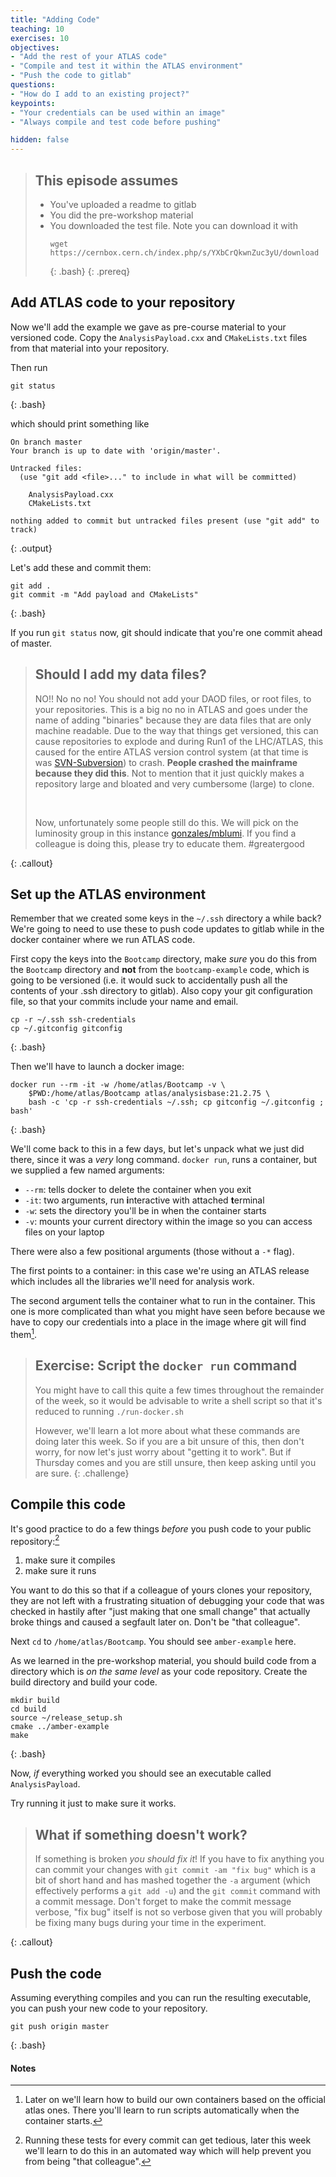 ```yaml
---
title: "Adding Code"
teaching: 10
exercises: 10
objectives:
- "Add the rest of your ATLAS code"
- "Compile and test it within the ATLAS environment"
- "Push the code to gitlab"
questions:
- "How do I add to an existing project?"
keypoints:
- "Your credentials can be used within an image"
- "Always compile and test code before pushing"

hidden: false
---
```


> ## This episode assumes
>
> - You've uploaded a readme to gitlab
> - You did the pre-workshop material
> - You downloaded the test file. Note you can download it with
>   ~~~
>   wget https://cernbox.cern.ch/index.php/s/YXbCrQkwnZuc3yU/download
>   ~~~
>   {: .bash}
{: .prereq}

## Add ATLAS code to your repository

Now we'll add the example we gave as pre-course material to your
versioned code. Copy the `AnalysisPayload.cxx` and `CMakeLists.txt`
files from that material into your repository.

Then run

~~~
git status
~~~
{: .bash}

which should print something like

~~~
On branch master
Your branch is up to date with 'origin/master'.

Untracked files:
  (use "git add <file>..." to include in what will be committed)

	AnalysisPayload.cxx
	CMakeLists.txt

nothing added to commit but untracked files present (use "git add" to track)
~~~
{: .output}

Let's add these and commit them:

~~~
git add .
git commit -m "Add payload and CMakeLists"
~~~
{: .bash}

If you run `git status` now, git should indicate that you're one
commit ahead of master.

> ## Should I add my data files?
>
> NO!! No no no! You should not add your DAOD files, or root files, to your repositories.  This is a
> big no no in ATLAS and goes under the name of adding "binaries" because they are data files
> that are only machine readable.  Due to the way that things get versioned, this can cause repositories
> to explode and during Run1 of the LHC/ATLAS, this caused for the entire ATLAS version control system (at
> that time is was [SVN-Subversion](https://subversion.apache.org/)) to crash.  **People crashed the mainframe because they did this**.
> Not to mention that it just quickly makes a repository large and bloated and very cumbersome (large) to clone.
>
> <br>
>
> Now, unfortunately some people still do this.  We will pick on the luminosity group in this instance [gonzales/mblumi](https://gitlab.cern.ch/gonzales/mblumi).
> If you find a colleague is doing this, please try to educate them. #greatergood
>
{: .callout}

## Set up the ATLAS environment

Remember that we created some keys in the `~/.ssh` directory a while
back? We're going to need to use these to push code updates to gitlab while in the
docker container where we run ATLAS code.

First copy the keys into the `Bootcamp` directory, make _sure_ you do
this from the `Bootcamp` directory and **not** from the
`bootcamp-example` code, which is going to be versioned (i.e. it would suck to accidentally push all the contents of your .ssh directory to gitlab). Also copy
your git configuration file, so that your commits include your name
and email.

~~~
cp -r ~/.ssh ssh-credentials
cp ~/.gitconfig gitconfig
~~~
{: .bash}

Then we'll have to launch a docker image:

~~~
docker run --rm -it -w /home/atlas/Bootcamp -v \
    $PWD:/home/atlas/Bootcamp atlas/analysisbase:21.2.75 \
    bash -c 'cp -r ssh-credentials ~/.ssh; cp gitconfig ~/.gitconfig ; bash'
~~~
{: .bash}

We'll come back to this in a few days, but let's unpack what we just
did there, since it was a _very_ long command. `docker run`, runs a
container, but we supplied a few named arguments:

 - `--rm`: tells docker to delete the container when you exit
 - `-it`: two arguments, run **i**nteractive with attached **t**erminal
 - `-w`: sets the directory you'll be in when the container starts
 - `-v`: mounts your current directory within the image so you can
   access files on your laptop

There were also a few positional arguments (those without a `-*`
flag).

The first points to a container: in this case we're using an ATLAS
release which includes all the libraries we'll need for analysis work.

The second argument tells the container what to run in the
container. This one is more complicated than what you might have seen
before because we have to copy our credentials into a place in the
image where git will find them[^1].

[^1]: Later on we'll learn how to build our own containers based on
    the official atlas ones. There you'll learn to run scripts
    automatically when the container starts.

> ## Exercise: Script the `docker run` command
>
> You might have to call this quite a few times throughout the remainder of the week, so it would be advisable to write a shell script
> so that it's reduced to running `./run-docker.sh`
>
> However, we'll learn a lot more about what these commands are doing later this
> week.  So if you are a bit unsure of this, then don't worry, for now let's just worry about "getting it to work".
> But if Thursday comes and you are still unsure, then keep asking until you are sure.
{: .challenge}

## Compile this code

It's good practice to do a few things _before_ you push code to your public repository:[^2]

 1. make sure it compiles
 2. make sure it runs

You want to do this so that if a colleague of yours clones your repository, they are not left with a frustrating situation
of debugging your code that was checked in hastily after "just making that one small change" that actually broke
things and caused a segfault later on.  Don't be "that colleague".
<!-- If you're not already in an `AnalysisBase` image, move into the -->
<!-- directory that _contains_ `amber-example` and run -->
Next `cd` to `/home/atlas/Bootcamp`. You should see `amber-example`
here.

[^2]: Running these tests for every commit can get tedious, later this
    week we'll learn to do this in an automated way which will help prevent you from being "that colleague".


As we learned in the pre-workshop material, you should build code from a
directory which is _on the same level_ as your code repository. Create the build directory and build your code.

~~~
mkdir build
cd build
source ~/release_setup.sh
cmake ../amber-example
make
~~~
{: .bash}

Now, _if_ everything worked you should see an executable called
`AnalysisPayload`.

Try running it just to make sure it works.

> ## What if something doesn't work?
>
> If something is broken _you should fix it_! If you have to fix anything
> you can commit your changes with `git commit -am "fix bug"` which is a bit of short hand
> and has mashed together the `-a` argument (which effectively performs a `git add -u`)
> and the `git commit` command with a commit message.  Don't forget to make
> the commit message verbose, "fix bug" itself is not so verbose given that you
> will probably be fixing many bugs during your time in the experiment.
>
{: .callout}

## Push the code

Assuming everything compiles and you can run the resulting executable,
you can push your new code to your repository.

~~~
git push origin master
~~~
{: .bash}

#### Notes

